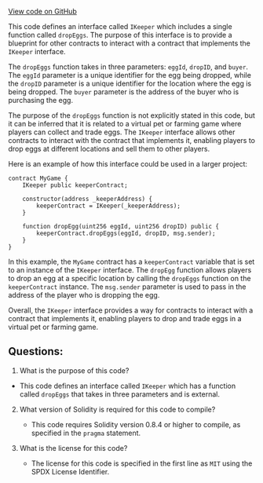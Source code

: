 [View code on GitHub](zoo-labs/zoo/blob/master/contracts/src/interfaces/IKeeper.sol)

This code defines an interface called `IKeeper` which includes a single function called `dropEggs`. The purpose of this interface is to provide a blueprint for other contracts to interact with a contract that implements the `IKeeper` interface. 

The `dropEggs` function takes in three parameters: `eggId`, `dropID`, and `buyer`. The `eggId` parameter is a unique identifier for the egg being dropped, while the `dropID` parameter is a unique identifier for the location where the egg is being dropped. The `buyer` parameter is the address of the buyer who is purchasing the egg. 

The purpose of the `dropEggs` function is not explicitly stated in this code, but it can be inferred that it is related to a virtual pet or farming game where players can collect and trade eggs. The `IKeeper` interface allows other contracts to interact with the contract that implements it, enabling players to drop eggs at different locations and sell them to other players. 

Here is an example of how this interface could be used in a larger project:

```
contract MyGame {
    IKeeper public keeperContract;

    constructor(address _keeperAddress) {
        keeperContract = IKeeper(_keeperAddress);
    }

    function dropEgg(uint256 eggId, uint256 dropID) public {
        keeperContract.dropEggs(eggId, dropID, msg.sender);
    }
}
```

In this example, the `MyGame` contract has a `keeperContract` variable that is set to an instance of the `IKeeper` interface. The `dropEgg` function allows players to drop an egg at a specific location by calling the `dropEggs` function on the `keeperContract` instance. The `msg.sender` parameter is used to pass in the address of the player who is dropping the egg. 

Overall, the `IKeeper` interface provides a way for contracts to interact with a contract that implements it, enabling players to drop and trade eggs in a virtual pet or farming game.
## Questions: 
 1. What is the purpose of this code?
   - This code defines an interface called `IKeeper` which has a function called `dropEggs` that takes in three parameters and is external.

2. What version of Solidity is required for this code to compile?
   - This code requires Solidity version 0.8.4 or higher to compile, as specified in the `pragma` statement.

3. What is the license for this code?
   - The license for this code is specified in the first line as `MIT` using the SPDX License Identifier.
